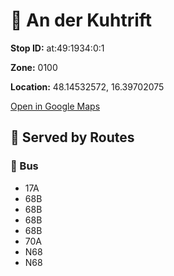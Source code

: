 # 🚉 An der Kuhtrift


**Stop ID:** at:49:1934:0:1

**Zone:** 0100

**Location:** 48.14532572, 16.39702075

[Open in Google Maps](https://www.google.com/maps?q=48.14532572,16.39702075)

## 🚆 Served by Routes

### 🚌 Bus
- 17A
- 68B
- 68B
- 68B
- 68B
- 70A
- N68
- N68